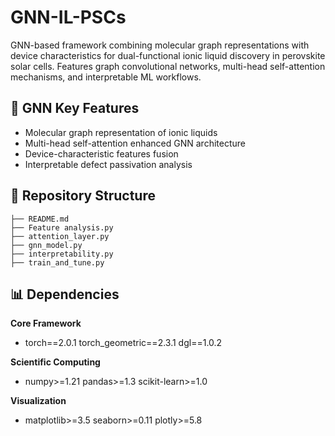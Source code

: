 # GNN-IL-PSCs
GNN-based framework combining molecular graph representations with device characteristics for dual-functional ionic liquid discovery in perovskite solar cells. Features graph convolutional networks, multi-head self-attention mechanisms, and interpretable ML workflows.

## 🚀 GNN Key Features
- Molecular graph representation of ionic liquids
- Multi-head self-attention enhanced GNN architecture
- Device-characteristic features fusion
- Interpretable defect passivation analysis

## 📂 Repository Structure
```
├── README.md
├── Feature analysis.py
├── attention_layer.py
├── gnn_model.py
├── interpretability.py
├── train_and_tune.py
```

## 📊 Dependencies
**Core Framework**
- torch==2.0.1 torch_geometric==2.3.1 dgl==1.0.2

**Scientific Computing**
- numpy>=1.21 pandas>=1.3 scikit-learn>=1.0

**Visualization**
- matplotlib>=3.5 seaborn>=0.11 plotly>=5.8
